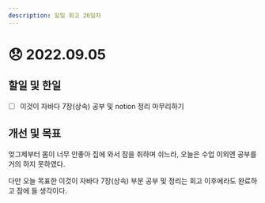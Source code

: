 ```yaml
---
description: 일일 회고 26일차
---
```


# 😞 2022.09.05

## 할일 및 한일

* [ ] 이것이 자바다 7장(상속) 공부 및 notion 정리 마무리하기

## 개선 및 목표&#x20;

엊그제부터 몸이 너무 안좋아 집에 와서 잠을 취하며 쉬느라, 오늘은 수업 이외엔 공부를 거의 하지 못하였다.

다만 오늘 목표한 이것이 자바다 7장(상속) 부분 공부 및 정리는 회고 이후에라도 완료하고 잠에 들  생각이다.
